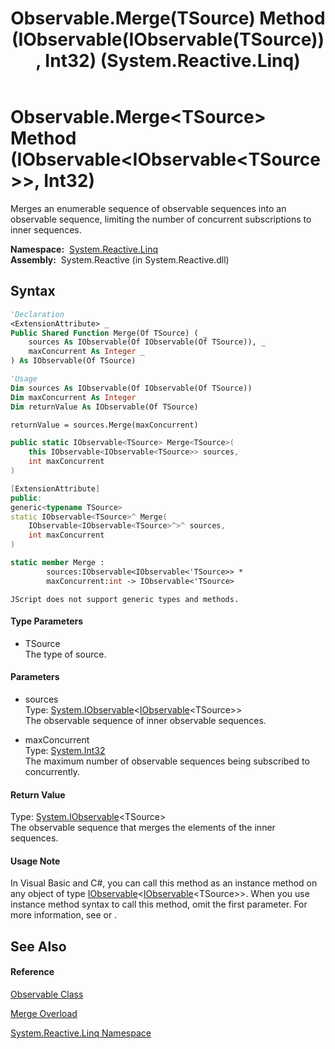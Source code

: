 ﻿---
title: Observable.Merge(TSource) Method (IObservable(IObservable(TSource)), Int32) (System.Reactive.Linq)
TOCTitle: Merge(TSource) Method (IObservable(IObservable(TSource)), Int32)
ms:assetid: M:System.Reactive.Linq.Observable.Merge``1(System.IObservable{System.IObservable{``0}},System.Int32)
ms:mtpsurl: https://msdn.microsoft.com/en-us/library/Hh211914(v=VS.103)
ms:contentKeyID: 36069615
ms.date: 06/28/2011
mtps_version: v=VS.103
dev_langs:
- vb
- csharp
- c++
- fsharp
- jscript
---

# Observable.Merge\<TSource\> Method (IObservable\<IObservable\<TSource\>\>, Int32)

Merges an enumerable sequence of observable sequences into an observable sequence, limiting the number of concurrent subscriptions to inner sequences.

**Namespace:**  [System.Reactive.Linq](hh211929\(v=vs.103\).md)  
**Assembly:**  System.Reactive (in System.Reactive.dll)

## Syntax

``` vb
'Declaration
<ExtensionAttribute> _
Public Shared Function Merge(Of TSource) ( _
    sources As IObservable(Of IObservable(Of TSource)), _
    maxConcurrent As Integer _
) As IObservable(Of TSource)
```

``` vb
'Usage
Dim sources As IObservable(Of IObservable(Of TSource))
Dim maxConcurrent As Integer
Dim returnValue As IObservable(Of TSource)

returnValue = sources.Merge(maxConcurrent)
```

``` csharp
public static IObservable<TSource> Merge<TSource>(
    this IObservable<IObservable<TSource>> sources,
    int maxConcurrent
)
```

``` c++
[ExtensionAttribute]
public:
generic<typename TSource>
static IObservable<TSource>^ Merge(
    IObservable<IObservable<TSource>^>^ sources, 
    int maxConcurrent
)
```

``` fsharp
static member Merge : 
        sources:IObservable<IObservable<'TSource>> * 
        maxConcurrent:int -> IObservable<'TSource> 
```

``` jscript
JScript does not support generic types and methods.
```

#### Type Parameters

  - TSource  
    The type of source.

#### Parameters

  - sources  
    Type: [System.IObservable](https://msdn.microsoft.com/en-us/library/Dd990377)\<[IObservable](https://msdn.microsoft.com/en-us/library/Dd990377)\<TSource\>\>  
    The observable sequence of inner observable sequences.  

<!-- end list -->

  - maxConcurrent  
    Type: [System.Int32](https://msdn.microsoft.com/en-us/library/td2s409d)  
    The maximum number of observable sequences being subscribed to concurrently.  

#### Return Value

Type: [System.IObservable](https://msdn.microsoft.com/en-us/library/Dd990377)\<TSource\>  
The observable sequence that merges the elements of the inner sequences.  

#### Usage Note

In Visual Basic and C\#, you can call this method as an instance method on any object of type [IObservable](https://msdn.microsoft.com/en-us/library/Dd990377)\<[IObservable](https://msdn.microsoft.com/en-us/library/Dd990377)\<TSource\>\>. When you use instance method syntax to call this method, omit the first parameter. For more information, see [](https://msdn.microsoft.com/en-us/library/Bb384936) or [](https://msdn.microsoft.com/en-us/library/Bb383977).

## See Also

#### Reference

[Observable Class](hh244252\(v=vs.103\).md)

[Merge Overload](hh211658\(v=vs.103\).md)

[System.Reactive.Linq Namespace](hh211929\(v=vs.103\).md)

